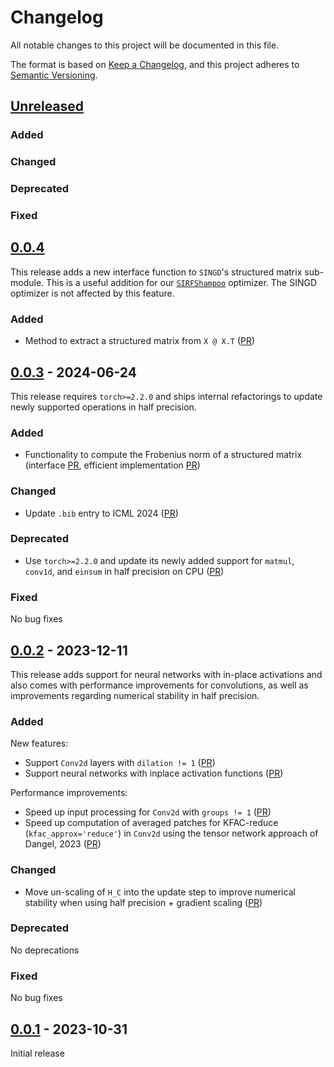 # Changelog

All notable changes to this project will be documented in this file.

The format is based on [Keep a Changelog](https://keepachangelog.com/en/1.0.0/),
and this project adheres to [Semantic
Versioning](https://semver.org/spec/v2.0.0.html).

## [Unreleased]

### Added

### Changed

### Deprecated

### Fixed

## [0.0.4]

This release adds a new interface function to `SINGD`'s structured matrix
sub-module. This is a useful addition for our
[`SIRFShampoo`](https://github.com/f-dangel/sirfshampoo) optimizer. The SINGD
optimizer is not affected by this feature.

### Added

- Method to extract a structured matrix from `X @ X.T`
  ([PR](https://github.com/f-dangel/singd/pull/80))

## [0.0.3] - 2024-06-24

This release requires `torch>=2.2.0` and ships internal refactorings to update
newly supported operations in half precision.

### Added

- Functionality to compute the Frobenius norm of a structured matrix
  (interface [PR](https://github.com/f-dangel/singd/pull/70),
  efficient implementation [PR](https://github.com/f-dangel/singd/pull/71))

### Changed

- Update `.bib` entry to ICML 2024
  ([PR](https://github.com/f-dangel/singd/pull/74))

### Deprecated

- Use `torch>=2.2.0` and update its newly added support for `matmul`, `conv1d`,
  and `einsum` in half precision on CPU
  ([PR](https://github.com/f-dangel/singd/pull/72))

### Fixed

No bug fixes

## [0.0.2] - 2023-12-11

This release adds support for neural networks with in-place activations and also
comes with performance improvements for convolutions, as well as improvements
regarding numerical stability in half precision.

### Added

New features:

- Support `Conv2d` layers with `dilation != 1`
  ([PR](https://github.com/f-dangel/singd/pull/51))
- Support neural networks with inplace activation functions
  ([PR](https://github.com/f-dangel/singd/pull/63))

Performance improvements:

- Speed up input processing for `Conv2d` with `groups != 1`
  ([PR](https://github.com/f-dangel/singd/pull/59))
- Speed up computation of averaged patches for KFAC-reduce
  (`kfac_approx='reduce'`) in `Conv2d` using the tensor network approach of
  Dangel, 2023 ([PR](https://github.com/f-dangel/singd/pull/61))

### Changed

- Move un-scaling of `H_C` into the update step to improve numerical stability
  when using half precision + gradient scaling
  ([PR](https://github.com/f-dangel/singd/pull/67))

### Deprecated

No deprecations

### Fixed

No bug fixes

## [0.0.1] - 2023-10-31

Initial release

[unreleased]: https://github.com/f-dangel/singd/compare/v0.0.4...HEAD
[0.0.4]: https://github.com/f-dangel/singd/compare/v0.0.3...v0.0.4
[0.0.3]: https://github.com/f-dangel/singd/compare/v0.0.2...v0.0.3
[0.0.2]: https://github.com/f-dangel/singd/compare/v0.0.1...v0.0.2
[0.0.1]: https://github.com/f-dangel/singd/compare/5c68fa548ee947c841b3f7e6c31f65eeee079384...v0.0.1
